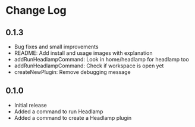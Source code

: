 # Change Log

## 0.1.3

- Bug fixes and small improvements
- README: Add install and usage images with explanation
- addRunHeadlampCommand: Look in home/headlamp for headlamp too
- addRunHeadlampCommand: Check if workspace is open yet
- createNewPlugin: Remove debugging message

## 0.1.0

- Initial release
- Added a command to run Headlamp
- Added a command to create a Headlamp plugin
